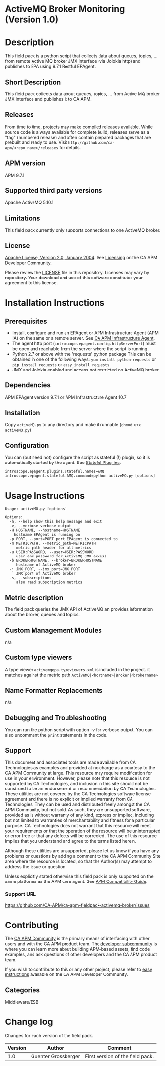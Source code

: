 # ActiveMQ Broker Monitoring (Version 1.0)


# Description
This field pack is a python script that collects data about queues, topics, ... from remote Active MQ broker JMX interface (via Jolokia http) and publishes to EPA using 9.7.1 Restful EPAgent.

## Short Description
This field pack collects data about queues, topics, ... from Active MQ broker JMX interface and publishes it to CA APM.

## Releases
From time to time, projects may make compiled releases available.  While source code is always available for complete build, releases serve as a "tag" (numbered release) and often contain prepared packages that are prebuilt and ready to use.  Visit `http://github.com/ca-apm/<repo_name>/releases` for details.

## APM version
APM 9.7.1

## Supported third party versions
Apache ActiveMQ 5.10.1

## Limitations
This field pack currently only supports connections to one ActiveMQ broker.

## License
[Apache License, Version 2.0, January 2004](http://www.apache.org/licenses/). See [Licensing](https://communities.ca.com/docs/DOC-231150910#license) on the CA APM Developer Community.

Please review the [LICENSE](LICENSE) file in this repository.  Licenses may vary by repository.  Your download and use of this software constitutes your agreement to this license.


# Installation Instructions

## Prerequisites
* Install, configure and run an EPAgent or APM Infrastructure Agent (APM IA) on the same or a remote server. See [CA APM Infrastructure Agent](https://techdocs.broadcom.com/us/en/ca-enterprise-software/it-operations-management/application-performance-management/10-7/implementing-agents/infrastructure-agent.html).
* The agent http port (`introscope.epagent.config.httpServerPort`) must be open and reachable from the server where the script is running.
* Python 2.7 or above with the 'requests' python package This can be obtained in one of the following ways: `yum install python-requests` or `pip install requests` or `easy_install requests`
* JMX and Jolokia enabled and access not restricted on ActiveMQ broker

## Dependencies
APM EPAgent version 9.7.1 or APM Infrastructure Agent 10.7

## Installation
Copy `activeMQ.py` to any directory and make it runnable (`chmod u+x activeMQ.py`)

## Configuration
You can (but need not) configure the script as stateful (!) plugin, so it is automatically started by the agent. See [Stateful Plug-ins](https://techdocs.broadcom.com/us/en/ca-enterprise-software/it-operations-management/application-performance-management/10-7/implementing-agents/infrastructure-agent/epagent-plug-ins/standalone-epagent/standalone-epagent-properties.html#concept.dita_75be5e77b1cf75bb5a4f67854c649fe75622ea1d_StatefulPlugins).

```
introscope.epagent.plugins.stateful.names=AMQ
introscope.epagent.stateful.AMQ.command=python activeMQ.py [options]
```

# Usage Instructions
```
Usage: activeMQ.py [options]

Options:
  -h, --help show this help message and exit
  -v, --verbose verbose output
  -H HOSTNAME, --hostname=HOSTNAME
    hostname EPAgent is running on
  -p PORT, --port=PORT port EPAgent is connected to
  -m METRICPATH, --metric_path=METRICPATH
     metric path header for all metrics
  -u USER:PASSWORD, --user=USER:PASSWORD
     user and password for ActiveMQ JMX access
  -b BROKERHOSTNAME, --broker=BROKERHOSTNAME
     hostname of ActiveMQ broker
  -j JMX_PORT, --jmx_port=JMX_PORT
     JMX port of ActiveMQ broker
  -s, --subscriptions
     also read subscription metrics
```

## Metric description
The field pack queries the JMX API of ActiveMQ an provides information about the broker, queues and topics.

## Custom Management Modules
n/a

## Custom type viewers
A type viewer `activemqepa.typeviewers.xml` is included in the project. it matches against the metric path `ActiveMQ|<hostname>|Broker|<brokername>`

## Name Formatter Replacements
n/a

## Debugging and Troubleshooting
You can run the python script with option -v for verbose output. You can also uncomment the `print` statements in the code.

## Support
This document and associated tools are made available from CA Technologies as examples and provided at no charge as a courtesy to the CA APM Community at large. This resource may require modification for use in your environment. However, please note that this resource is not supported by CA Technologies, and inclusion in this site should not be construed to be an endorsement or recommendation by CA Technologies. These utilities are not covered by the CA Technologies software license agreement and there is no explicit or implied warranty from CA Technologies. They can be used and distributed freely amongst the CA APM Community, but not sold. As such, they are unsupported software, provided as is without warranty of any kind, express or implied, including but not limited to warranties of merchantability and fitness for a particular purpose. CA Technologies does not warrant that this resource will meet your requirements or that the operation of the resource will be uninterrupted or error free or that any defects will be corrected. The use of this resource implies that you understand and agree to the terms listed herein.

Although these utilities are unsupported, please let us know if you have any problems or questions by adding a comment to the CA APM Community Site area where the resource is located, so that the Author(s) may attempt to address the issue or question.

Unless explicitly stated otherwise this field pack is only supported on the same platforms as the APM core agent. See [APM Compatibility Guide](http://www.ca.com/us/support/ca-support-online/product-content/status/compatibility-matrix/application-performance-management-compatibility-guide.aspx).

### Support URL
https://github.com/CA-APM/ca-apm-fieldpack-activemq-broker/issues


# Contributing
The [CA APM Community](https://communities.ca.com/community/ca-apm) is the primary means of interfacing with other users and with the CA APM product team.  The [developer subcommunity](https://communities.ca.com/community/ca-apm/ca-developer-apm) is where you can learn more about building APM-based assets, find code examples, and ask questions of other developers and the CA APM product team.

If you wish to contribute to this or any other project, please refer to [easy instructions](https://communities.ca.com/docs/DOC-231150910) available on the CA APM Developer Community.

## Categories

Middleware/ESB


# Change log
Changes for each version of the field pack.

Version | Author | Comment
--------|--------|--------
1.0 | Guenter Grossberger | First version of the field pack.
